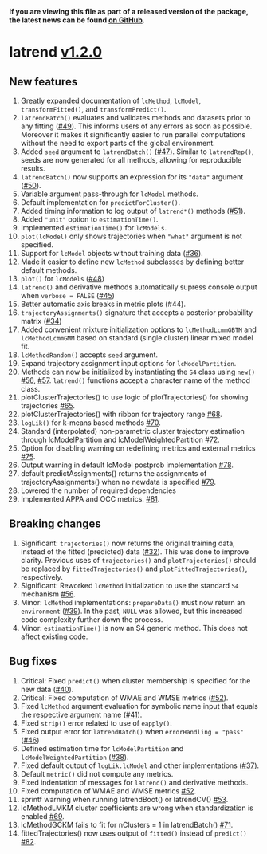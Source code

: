 **If you are viewing this file as part of a released version of the package, the latest news can be found [on GitHub](https://philips-software.github.io/latrend/news/).**

# latrend [v1.2.0](https://github.com/philips-software/latrend/milestone/2)

## New features
1. Greatly expanded documentation of `lcMethod`, `lcModel`, `transformFitted()`, and `transformPredict()`.
2. `latrendBatch()` evaluates and validates methods and datasets prior to any fitting ([#49](https://github.com/philips-software/latrend/issues/49)). This informs users of any errors as soon as possible. Moreover it makes it significantly easier to run parallel computations without the need to export parts of the global environment.
3. Added `seed` argument to `latrendBatch()` ([#47](https://github.com/philips-software/latrend/issues/47)). Similar to `latrendRep()`, seeds are now generated for all methods, allowing for reproducible results.
4. `latrendBatch()` now supports an expression for its `"data"` argument ([#50](https://github.com/philips-software/latrend/issues/50)).
5. Variable argument pass-through for `lcModel` methods.
6. Default implementation for `predictForCluster()`.
7. Added timing information to log output of `latrend*()` methods ([#51](https://github.com/philips-software/latrend/issues/51)).
8. Added `"unit"` option to `estimationTime()`.
9. Implemented `estimationTime()` for `lcModels`.
10. `plot(lcModel)` only shows trajectories when `"what"` argument is not specified.
11. Support for `lcModel` objects without training data ([#36](https://github.com/philips-software/latrend/issues/36)).
12. Made it easier to define new `lcMethod` subclasses by defining better default methods.
13. `plot()` for `lcModels` ([#48](https://github.com/philips-software/latrend/issues/48))
14. `latrend()` and derivative methods automatically supress console output when `verbose = FALSE` ([#45](https://github.com/philips-software/latrend/issues/45))
15. Better automatic axis breaks in metric plots (#44).
16. `trajectoryAssignments()` signature that accepts a posterior probability matrix ([#34](https://github.com/philips-software/latrend/issues/34))
17. Added convenient mixture initialization options to `lcMethodLcmmGBTM` and `lcMethodLcmmGMM` based on standard (single cluster) linear mixed model fit.
18. `lcMethodRandom()` accepts `seed` argument.
19. Expand trajectory assignment input options for `lcModelPartition`.
20. Methods can now be initialized by instantiating the `S4` class using `new()` [#56](https://github.com/philips-software/latrend/issues/56), [#57](https://github.com/philips-software/latrend/issues/57). `latrend()` functions accept a character name of the method class.
21. plotClusterTrajectories() to use logic of plotTrajectories() for showing trajectories [#65](https://github.com/philips-software/latrend/issues/65).
22. plotClusterTrajectories() with ribbon for trajectory range [#68](https://github.com/philips-software/latrend/issues/68).
23. `logLik()` for k-means based methods [#70](https://github.com/philips-software/latrend/issues/70).
24. Standard (interpolated) non-parametric cluster trajectory estimation through lcModelPartition and lcModelWeightedPartition [#72](https://github.com/philips-software/latrend/issues/72).
25. Option for disabling warning on redefining metrics and external metrics [#75](https://github.com/philips-software/latrend/issues/75).
26. Output warning in default lcModel postprob implementation [#78](https://github.com/philips-software/latrend/issues/78).
27. default predictAssignments() returns the assignments of trajectoryAssignments() when no newdata is specified [#79](https://github.com/philips-software/latrend/issues/79).
28. Lowered the number of required dependencies
29. Implemented APPA and OCC metrics. [#81](https://github.com/philips-software/latrend/issues/81).

## Breaking changes
1. Significant: `trajectories()` now returns the original training data, instead of the fitted (predicted) data ([#32](https://github.com/philips-software/latrend/issues/32)). This was done to improve clarity. 
Previous uses of `trajectories()` and `plotTrajectories()` should be replaced by `fittedTrajectories()` and `plotFittedTrajectories()`, respectively.
2. Significant: Reworked `lcMethod` initialization to use the standard `S4` mechanism [#56](https://github.com/philips-software/latrend/issues/56).
2. Minor: `lcMethod` implementations: `prepareData()` must now return an `environment` ([#39](https://github.com/philips-software/latrend/issues/39)). In the past, `NULL` was allowed, but this increased code complexity further down the process.
3. Minor: `estimationTime()` is now an S4 generic method. This does not affect existing code.
 
## Bug fixes
1. Critical: Fixed `predict()` when cluster membership is specified for the new data ([#40](https://github.com/philips-software/latrend/issues/40)).
2. Critical: Fixed computation of WMAE and WMSE metrics ([#52](https://github.com/philips-software/latrend/issues/52)).
3. Fixed `lcMethod` argument evaluation for symbolic name input that equals the respective argument name ([#41](https://github.com/philips-software/latrend/issues/41)).
4. Fixed `strip()` error related to use of `eapply()`.
5. Fixed output error for `latrendBatch()` when `errorHandling = "pass"` ([#46](https://github.com/philips-software/latrend/issues/46))
6. Defined estimation time for `lcModelPartition` and `lcModelWeightedPartition` ([#38](https://github.com/philips-software/latrend/issues/38)).
7. Fixed default output of `logLik.lcModel` and other implementations ([#37](https://github.com/philips-software/latrend/issues/37)).
8. Default `metric()` did not compute any metrics.
9. Fixed indentation of messages for `latrend()` and derivative methods.
10. Fixed computation of WMAE and WMSE metrics [#52](https://github.com/philips-software/latrend/issues/52).
11. sprintf warning when running latrendBoot() or latrendCV() [#53](https://github.com/philips-software/latrend/issues/53).
12. lcMethodLMKM cluster coefficients are wrong when standardization is enabled [#69](https://github.com/philips-software/latrend/issues/69).
13. lcMethodGCKM fails to fit for nClusters = 1 in latrendBatch() [#71](https://github.com/philips-software/latrend/issues/71).
14. fittedTrajectories() now uses output of `fitted()` instead of `predict()` [#82](https://github.com/philips-software/latrend/issues/82).
